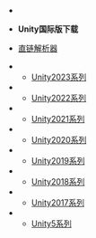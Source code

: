 * [](/ "NoUnityCN")

 *  **Unity国际版下载**
 * [直链解析器](download.iframe.html)
 * * [Unity2023系列](Unity/Unity2023/index)
 * * [Unity2022系列](Unity/Unity2022/index)
 * * [Unity2021系列](Unity/Unity2021/index)
 * * [Unity2020系列](Unity/Unity2020/index)
 * * [Unity2019系列](Unity/Unity2019/index)
 * * [Unity2018系列](Unity/Unity2018/index)
 * * [Unity2017系列](Unity/Unity2017/index)
 * * [Unity5系列](Unity/Unity5/index)




